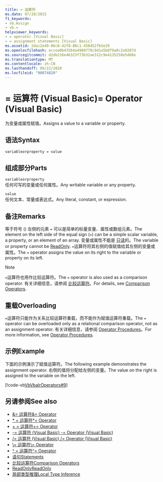```yaml
---
title: = 运算符
ms.date: 07/20/2015
f1_keywords:
- vb.Assign
- vb.=
helpviewer_keywords:
- = operator [Visual Basic]
- = assignment statements [Visual Basic]
ms.assetid: 2dac2e49-86c8-42f8-80c1-458452fb5e29
ms.openlocfilehash: eccea0b43564a4980778c9d1a5b8f9a8c2a9207d
ms.sourcegitcommit: d2db216e46323f73b32ae312c9e4135258e5d68e
ms.translationtype: MT
ms.contentlocale: zh-CN
ms.lasthandoff: 09/22/2020
ms.locfileid: "90874820"
---
```

# <a name="-operator-visual-basic"></a><span data-ttu-id="33d32-102">= 运算符 (Visual Basic)</span><span class="sxs-lookup"><span data-stu-id="33d32-102">= Operator (Visual Basic)</span></span>

<span data-ttu-id="33d32-103">为变量或属性赋值。</span><span class="sxs-lookup"><span data-stu-id="33d32-103">Assigns a value to a variable or property.</span></span>  
  
## <a name="syntax"></a><span data-ttu-id="33d32-104">语法</span><span class="sxs-lookup"><span data-stu-id="33d32-104">Syntax</span></span>  
  
```vb  
variableorproperty = value  
```  
  
## <a name="parts"></a><span data-ttu-id="33d32-105">组成部分</span><span class="sxs-lookup"><span data-stu-id="33d32-105">Parts</span></span>  

 `variableorproperty`  
 <span data-ttu-id="33d32-106">任何可写的变量或任何属性。</span><span class="sxs-lookup"><span data-stu-id="33d32-106">Any writable variable or any property.</span></span>  
  
 `value`  
 <span data-ttu-id="33d32-107">任何文本、常量或表达式。</span><span class="sxs-lookup"><span data-stu-id="33d32-107">Any literal, constant, or expression.</span></span>  
  
## <a name="remarks"></a><span data-ttu-id="33d32-108">备注</span><span class="sxs-lookup"><span data-stu-id="33d32-108">Remarks</span></span>  

 <span data-ttu-id="33d32-109">等于符号 () 左侧的元素 `=` 可以是简单的标量变量、属性或数组元素。</span><span class="sxs-lookup"><span data-stu-id="33d32-109">The element on the left side of the equal sign (`=`) can be a simple scalar variable, a property, or an element of an array.</span></span> <span data-ttu-id="33d32-110">变量或属性不能是 [只读](../modifiers/readonly.md)的。</span><span class="sxs-lookup"><span data-stu-id="33d32-110">The variable or property cannot be [ReadOnly](../modifiers/readonly.md).</span></span> <span data-ttu-id="33d32-111">`=`运算符将其右侧的值赋值给其左侧的变量或属性。</span><span class="sxs-lookup"><span data-stu-id="33d32-111">The `=` operator assigns the value on its right to the variable or property on its left.</span></span>  
  
> [!NOTE]
> <span data-ttu-id="33d32-112">`=`运算符也用作比较运算符。</span><span class="sxs-lookup"><span data-stu-id="33d32-112">The `=` operator is also used as a comparison operator.</span></span> <span data-ttu-id="33d32-113">有关详细信息，请参阅 [比较运算符](comparison-operators.md)。</span><span class="sxs-lookup"><span data-stu-id="33d32-113">For details, see [Comparison Operators](comparison-operators.md).</span></span>  
  
## <a name="overloading"></a><span data-ttu-id="33d32-114">重载</span><span class="sxs-lookup"><span data-stu-id="33d32-114">Overloading</span></span>  

 <span data-ttu-id="33d32-115">`=`运算符只能作为关系比较运算符重载，而不能作为赋值运算符重载。</span><span class="sxs-lookup"><span data-stu-id="33d32-115">The `=` operator can be overloaded only as a relational comparison operator, not as an assignment operator.</span></span> <span data-ttu-id="33d32-116">有关详细信息，请参阅 [Operator Procedures](../../programming-guide/language-features/procedures/operator-procedures.md)。</span><span class="sxs-lookup"><span data-stu-id="33d32-116">For more information, see [Operator Procedures](../../programming-guide/language-features/procedures/operator-procedures.md).</span></span>  
  
## <a name="example"></a><span data-ttu-id="33d32-117">示例</span><span class="sxs-lookup"><span data-stu-id="33d32-117">Example</span></span>  

 <span data-ttu-id="33d32-118">下面的示例演示了赋值运算符。</span><span class="sxs-lookup"><span data-stu-id="33d32-118">The following example demonstrates the assignment operator.</span></span> <span data-ttu-id="33d32-119">右侧的值将分配给左侧的变量。</span><span class="sxs-lookup"><span data-stu-id="33d32-119">The value on the right is assigned to the variable on the left.</span></span>  
  
 [!code-vb[VbVbalrOperators#9](~/samples/snippets/visualbasic/VS_Snippets_VBCSharp/VbVbalrOperators/VB/Class1.vb#9)]  
  
## <a name="see-also"></a><span data-ttu-id="33d32-120">另请参阅</span><span class="sxs-lookup"><span data-stu-id="33d32-120">See also</span></span>

- [<span data-ttu-id="33d32-121">&= 运算符</span><span class="sxs-lookup"><span data-stu-id="33d32-121">&= Operator</span></span>](and-assignment-operator.md)
- [<span data-ttu-id="33d32-122">\* = 运算符</span><span class="sxs-lookup"><span data-stu-id="33d32-122">\*= Operator</span></span>](multiplication-assignment-operator.md)
- [<span data-ttu-id="33d32-123">+ = 运算符</span><span class="sxs-lookup"><span data-stu-id="33d32-123">+= Operator</span></span>](addition-assignment-operator.md)
- [<span data-ttu-id="33d32-124">-= 运算符 (Visual Basic) </span><span class="sxs-lookup"><span data-stu-id="33d32-124">-= Operator (Visual Basic)</span></span>](subtraction-assignment-operator.md)
- [<span data-ttu-id="33d32-125">/= 运算符 (Visual Basic) </span><span class="sxs-lookup"><span data-stu-id="33d32-125">/= Operator (Visual Basic)</span></span>](floating-point-division-assignment-operator.md)
- [<span data-ttu-id="33d32-126">\\= 运算符</span><span class="sxs-lookup"><span data-stu-id="33d32-126">\\= Operator</span></span>](integer-division-assignment-operator.md)
- [<span data-ttu-id="33d32-127">^ = 运算符</span><span class="sxs-lookup"><span data-stu-id="33d32-127">^= Operator</span></span>](exponentiation-assignment-operator.md)
- [<span data-ttu-id="33d32-128">语句</span><span class="sxs-lookup"><span data-stu-id="33d32-128">Statements</span></span>](../../programming-guide/language-features/statements.md)
- [<span data-ttu-id="33d32-129">比较运算符</span><span class="sxs-lookup"><span data-stu-id="33d32-129">Comparison Operators</span></span>](comparison-operators.md)
- [<span data-ttu-id="33d32-130">ReadOnly</span><span class="sxs-lookup"><span data-stu-id="33d32-130">ReadOnly</span></span>](../modifiers/readonly.md)
- [<span data-ttu-id="33d32-131">局部类型推理</span><span class="sxs-lookup"><span data-stu-id="33d32-131">Local Type Inference</span></span>](../../programming-guide/language-features/variables/local-type-inference.md)
